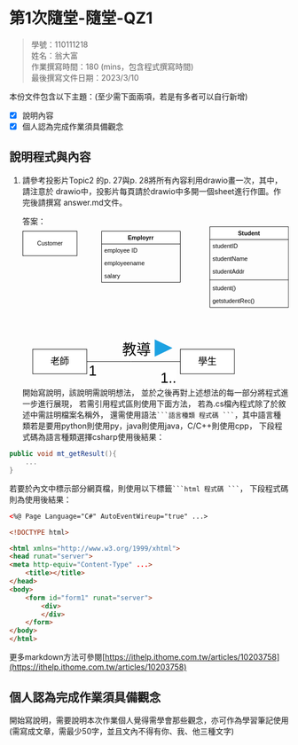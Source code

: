 # 第1次隨堂-隨堂-QZ1
>
>學號：110111218
><br />
>姓名：翁大富
><br />
>作業撰寫時間：180 (mins，包含程式撰寫時間)
><br />
>最後撰寫文件日期：2023/3/10
>

本份文件包含以下主題：(至少需下面兩項，若是有多者可以自行新增)
- [x] 說明內容
- [x] 個人認為完成作業須具備觀念

## 說明程式與內容

1. 請參考投影片Topic2 的p. 27與p. 28將所有內容利用drawio畫一次，其中，請注意於
drawio中，投影片每頁請於drawio中多開一個sheet進行作圖。作完後請撰寫
answer.md文件。

    答案：<svg xmlns="http://www.w3.org/2000/svg" xmlns:xlink="http://www.w3.org/1999/xlink" version="1.1" width="541px" viewBox="-0.5 -0.5 541 326" content="&lt;mxfile&gt;&lt;diagram id=&quot;7gL_joj-zUjxchjvcZJa&quot; name=&quot;第1頁&quot;&gt;&lt;mxGraphModel dx=&quot;746&quot; dy=&quot;568&quot; grid=&quot;1&quot; gridSize=&quot;10&quot; guides=&quot;1&quot; tooltips=&quot;1&quot; connect=&quot;1&quot; arrows=&quot;1&quot; fold=&quot;1&quot; page=&quot;1&quot; pageScale=&quot;1&quot; pageWidth=&quot;827&quot; pageHeight=&quot;1169&quot; math=&quot;0&quot; shadow=&quot;0&quot;&gt;&lt;root&gt;&lt;mxCell id=&quot;0&quot;/&gt;&lt;mxCell id=&quot;1&quot; parent=&quot;0&quot;/&gt;&lt;mxCell id=&quot;2&quot; value=&quot;Customer&quot; style=&quot;html=1;&quot; vertex=&quot;1&quot; parent=&quot;1&quot;&gt;&lt;mxGeometry x=&quot;110&quot; y=&quot;170&quot; width=&quot;110&quot; height=&quot;50&quot; as=&quot;geometry&quot;/&gt;&lt;/mxCell&gt;&lt;mxCell id=&quot;3&quot; value=&quot;Employrr&quot; style=&quot;swimlane;fontStyle=1;align=center;verticalAlign=top;childLayout=stackLayout;horizontal=1;startSize=26;horizontalStack=0;resizeParent=1;resizeParentMax=0;resizeLast=0;collapsible=1;marginBottom=0;&quot; vertex=&quot;1&quot; parent=&quot;1&quot;&gt;&lt;mxGeometry x=&quot;270&quot; y=&quot;170&quot; width=&quot;160&quot; height=&quot;104&quot; as=&quot;geometry&quot;/&gt;&lt;/mxCell&gt;&lt;mxCell id=&quot;4&quot; value=&quot;employee ID&quot; style=&quot;text;strokeColor=none;fillColor=none;align=left;verticalAlign=top;spacingLeft=4;spacingRight=4;overflow=hidden;rotatable=0;points=[[0,0.5],[1,0.5]];portConstraint=eastwest;&quot; vertex=&quot;1&quot; parent=&quot;3&quot;&gt;&lt;mxGeometry y=&quot;26&quot; width=&quot;160&quot; height=&quot;26&quot; as=&quot;geometry&quot;/&gt;&lt;/mxCell&gt;&lt;mxCell id=&quot;11&quot; value=&quot;employeename&amp;#10;&quot; style=&quot;text;strokeColor=none;fillColor=none;align=left;verticalAlign=top;spacingLeft=4;spacingRight=4;overflow=hidden;rotatable=0;points=[[0,0.5],[1,0.5]];portConstraint=eastwest;&quot; vertex=&quot;1&quot; parent=&quot;3&quot;&gt;&lt;mxGeometry y=&quot;52&quot; width=&quot;160&quot; height=&quot;26&quot; as=&quot;geometry&quot;/&gt;&lt;/mxCell&gt;&lt;mxCell id=&quot;12&quot; value=&quot;salary&quot; style=&quot;text;strokeColor=none;fillColor=none;align=left;verticalAlign=top;spacingLeft=4;spacingRight=4;overflow=hidden;rotatable=0;points=[[0,0.5],[1,0.5]];portConstraint=eastwest;&quot; vertex=&quot;1&quot; parent=&quot;3&quot;&gt;&lt;mxGeometry y=&quot;78&quot; width=&quot;160&quot; height=&quot;26&quot; as=&quot;geometry&quot;/&gt;&lt;/mxCell&gt;&lt;mxCell id=&quot;7&quot; value=&quot;Student&quot; style=&quot;swimlane;fontStyle=1;align=center;verticalAlign=top;childLayout=stackLayout;horizontal=1;startSize=26;horizontalStack=0;resizeParent=1;resizeParentMax=0;resizeLast=0;collapsible=1;marginBottom=0;&quot; vertex=&quot;1&quot; parent=&quot;1&quot;&gt;&lt;mxGeometry x=&quot;490&quot; y=&quot;161&quot; width=&quot;160&quot; height=&quot;164&quot; as=&quot;geometry&quot;/&gt;&lt;/mxCell&gt;&lt;mxCell id=&quot;8&quot; value=&quot;studentID&quot; style=&quot;text;strokeColor=none;fillColor=none;align=left;verticalAlign=top;spacingLeft=4;spacingRight=4;overflow=hidden;rotatable=0;points=[[0,0.5],[1,0.5]];portConstraint=eastwest;&quot; vertex=&quot;1&quot; parent=&quot;7&quot;&gt;&lt;mxGeometry y=&quot;26&quot; width=&quot;160&quot; height=&quot;26&quot; as=&quot;geometry&quot;/&gt;&lt;/mxCell&gt;&lt;mxCell id=&quot;13&quot; value=&quot;studentName&quot; style=&quot;text;strokeColor=none;fillColor=none;align=left;verticalAlign=top;spacingLeft=4;spacingRight=4;overflow=hidden;rotatable=0;points=[[0,0.5],[1,0.5]];portConstraint=eastwest;&quot; vertex=&quot;1&quot; parent=&quot;7&quot;&gt;&lt;mxGeometry y=&quot;52&quot; width=&quot;160&quot; height=&quot;26&quot; as=&quot;geometry&quot;/&gt;&lt;/mxCell&gt;&lt;mxCell id=&quot;14&quot; value=&quot;studentAddr&quot; style=&quot;text;strokeColor=none;fillColor=none;align=left;verticalAlign=top;spacingLeft=4;spacingRight=4;overflow=hidden;rotatable=0;points=[[0,0.5],[1,0.5]];portConstraint=eastwest;&quot; vertex=&quot;1&quot; parent=&quot;7&quot;&gt;&lt;mxGeometry y=&quot;78&quot; width=&quot;160&quot; height=&quot;26&quot; as=&quot;geometry&quot;/&gt;&lt;/mxCell&gt;&lt;mxCell id=&quot;9&quot; value=&quot;&quot; style=&quot;line;strokeWidth=1;fillColor=none;align=left;verticalAlign=middle;spacingTop=-1;spacingLeft=3;spacingRight=3;rotatable=0;labelPosition=right;points=[];portConstraint=eastwest;strokeColor=inherit;&quot; vertex=&quot;1&quot; parent=&quot;7&quot;&gt;&lt;mxGeometry y=&quot;104&quot; width=&quot;160&quot; height=&quot;8&quot; as=&quot;geometry&quot;/&gt;&lt;/mxCell&gt;&lt;mxCell id=&quot;10&quot; value=&quot;student()&quot; style=&quot;text;strokeColor=none;fillColor=none;align=left;verticalAlign=top;spacingLeft=4;spacingRight=4;overflow=hidden;rotatable=0;points=[[0,0.5],[1,0.5]];portConstraint=eastwest;&quot; vertex=&quot;1&quot; parent=&quot;7&quot;&gt;&lt;mxGeometry y=&quot;112&quot; width=&quot;160&quot; height=&quot;26&quot; as=&quot;geometry&quot;/&gt;&lt;/mxCell&gt;&lt;mxCell id=&quot;15&quot; value=&quot;getstudentRec()&quot; style=&quot;text;strokeColor=none;fillColor=none;align=left;verticalAlign=top;spacingLeft=4;spacingRight=4;overflow=hidden;rotatable=0;points=[[0,0.5],[1,0.5]];portConstraint=eastwest;&quot; vertex=&quot;1&quot; parent=&quot;7&quot;&gt;&lt;mxGeometry y=&quot;138&quot; width=&quot;160&quot; height=&quot;26&quot; as=&quot;geometry&quot;/&gt;&lt;/mxCell&gt;&lt;mxCell id=&quot;20&quot; style=&quot;edgeStyle=none;html=1;exitX=1;exitY=0.5;exitDx=0;exitDy=0;entryX=0;entryY=0.5;entryDx=0;entryDy=0;endArrow=none;endFill=0;fontStyle=0&quot; edge=&quot;1&quot; parent=&quot;1&quot; source=&quot;16&quot; target=&quot;17&quot;&gt;&lt;mxGeometry relative=&quot;1&quot; as=&quot;geometry&quot;&gt;&lt;Array as=&quot;points&quot;&gt;&lt;mxPoint x=&quot;320&quot; y=&quot;435&quot;/&gt;&lt;/Array&gt;&lt;/mxGeometry&gt;&lt;/mxCell&gt;&lt;mxCell id=&quot;21&quot; value=&quot;&amp;lt;font style=&amp;quot;font-size: 29px;&amp;quot;&amp;gt;教導&amp;lt;/font&amp;gt;&quot; style=&quot;edgeLabel;html=1;align=center;verticalAlign=middle;resizable=0;points=[];&quot; vertex=&quot;1&quot; connectable=&quot;0&quot; parent=&quot;20&quot;&gt;&lt;mxGeometry x=&quot;0.5032&quot; y=&quot;3&quot; relative=&quot;1&quot; as=&quot;geometry&quot;&gt;&lt;mxPoint x=&quot;-43&quot; y=&quot;-22&quot; as=&quot;offset&quot;/&gt;&lt;/mxGeometry&gt;&lt;/mxCell&gt;&lt;mxCell id=&quot;16&quot; value=&quot;&amp;lt;font style=&amp;quot;font-size: 19px;&amp;quot;&amp;gt;老師&amp;lt;/font&amp;gt;&quot; style=&quot;html=1;&quot; vertex=&quot;1&quot; parent=&quot;1&quot;&gt;&lt;mxGeometry x=&quot;130&quot; y=&quot;410&quot; width=&quot;110&quot; height=&quot;50&quot; as=&quot;geometry&quot;/&gt;&lt;/mxCell&gt;&lt;mxCell id=&quot;17&quot; value=&quot;&amp;lt;font style=&amp;quot;font-size: 19px;&amp;quot;&amp;gt;學生&amp;lt;/font&amp;gt;&quot; style=&quot;html=1;&quot; vertex=&quot;1&quot; parent=&quot;1&quot;&gt;&lt;mxGeometry x=&quot;430&quot; y=&quot;410&quot; width=&quot;110&quot; height=&quot;50&quot; as=&quot;geometry&quot;/&gt;&lt;/mxCell&gt;&lt;mxCell id=&quot;22&quot; value=&quot;&amp;lt;span style=&amp;quot;font-size: 29px;&amp;quot;&amp;gt;1&amp;lt;/span&amp;gt;&quot; style=&quot;edgeLabel;html=1;align=center;verticalAlign=middle;resizable=0;points=[];&quot; vertex=&quot;1&quot; connectable=&quot;0&quot; parent=&quot;1&quot;&gt;&lt;mxGeometry x=&quot;260&quot; y=&quot;435&quot; as=&quot;geometry&quot;&gt;&lt;mxPoint x=&quot;-9&quot; y=&quot;18&quot; as=&quot;offset&quot;/&gt;&lt;/mxGeometry&gt;&lt;/mxCell&gt;&lt;mxCell id=&quot;23&quot; value=&quot;&amp;lt;span style=&amp;quot;font-size: 29px;&amp;quot;&amp;gt;1..*&amp;lt;/span&amp;gt;&quot; style=&quot;edgeLabel;html=1;align=center;verticalAlign=middle;resizable=0;points=[];&quot; vertex=&quot;1&quot; connectable=&quot;0&quot; parent=&quot;1&quot;&gt;&lt;mxGeometry x=&quot;414&quot; y=&quot;450&quot; as=&quot;geometry&quot;&gt;&lt;mxPoint x=&quot;-9&quot; y=&quot;18&quot; as=&quot;offset&quot;/&gt;&lt;/mxGeometry&gt;&lt;/mxCell&gt;&lt;mxCell id=&quot;24&quot; value=&quot;&quot; style=&quot;triangle;whiteSpace=wrap;html=1;fontSize=19;fillColor=#1ba1e2;fontColor=#ffffff;strokeColor=#006EAF;strokeWidth=0;&quot; vertex=&quot;1&quot; parent=&quot;1&quot;&gt;&lt;mxGeometry x=&quot;378&quot; y=&quot;390&quot; width=&quot;36&quot; height=&quot;35&quot; as=&quot;geometry&quot;/&gt;&lt;/mxCell&gt;&lt;/root&gt;&lt;/mxGraphModel&gt;&lt;/diagram&gt;&lt;/mxfile&gt;" onclick="(function(svg){var src=window.event.target||window.event.srcElement;while (src!=null&amp;&amp;src.nodeName.toLowerCase()!='a'){src=src.parentNode;}if(src==null){if(svg.wnd!=null&amp;&amp;!svg.wnd.closed){svg.wnd.focus();}else{var r=function(evt){if(evt.data=='ready'&amp;&amp;evt.source==svg.wnd){svg.wnd.postMessage(decodeURIComponent(svg.getAttribute('content')),'*');window.removeEventListener('message',r);}};window.addEventListener('message',r);svg.wnd=window.open('https://viewer.diagrams.net/?client=1&amp;page=0&amp;edit=_blank');}}})(this);" style="cursor:pointer;max-width:100%;max-height:326px;"><defs><clipPath id="mx-clip-164-40-152-26-0"><rect x="164" y="40" width="152" height="26"/></clipPath><clipPath id="mx-clip-164-66-152-26-0"><rect x="164" y="66" width="152" height="26"/></clipPath><clipPath id="mx-clip-164-92-152-26-0"><rect x="164" y="92" width="152" height="26"/></clipPath><clipPath id="mx-clip-384-31-152-26-0"><rect x="384" y="31" width="152" height="26"/></clipPath><clipPath id="mx-clip-384-57-152-26-0"><rect x="384" y="57" width="152" height="26"/></clipPath><clipPath id="mx-clip-384-83-152-26-0"><rect x="384" y="83" width="152" height="26"/></clipPath><clipPath id="mx-clip-384-117-152-26-0"><rect x="384" y="117" width="152" height="26"/></clipPath><clipPath id="mx-clip-384-143-152-26-0"><rect x="384" y="143" width="152" height="26"/></clipPath></defs><g><rect x="0" y="9" width="110" height="50" fill="rgb(255, 255, 255)" stroke="rgb(0, 0, 0)" pointer-events="all"/><g transform="translate(-0.5 -0.5)"><switch><foreignObject pointer-events="none" width="100%" height="100%" requiredFeatures="http://www.w3.org/TR/SVG11/feature#Extensibility" style="overflow: visible; text-align: left;"><div xmlns="http://www.w3.org/1999/xhtml" style="display: flex; align-items: unsafe center; justify-content: unsafe center; width: 1px; height: 1px; padding-top: 34px; margin-left: 55px;"><div data-drawio-colors="color: rgb(0, 0, 0); " style="box-sizing: border-box; font-size: 0px; text-align: center;"><div style="display: inline-block; font-size: 12px; font-family: Helvetica; color: rgb(0, 0, 0); line-height: 1.2; pointer-events: all; white-space: nowrap;">Customer</div></div></div></foreignObject><text x="55" y="38" fill="rgb(0, 0, 0)" font-family="Helvetica" font-size="12px" text-anchor="middle">Customer</text></switch></g><path d="M 160 35 L 160 9 L 320 9 L 320 35" fill="rgb(255, 255, 255)" stroke="rgb(0, 0, 0)" stroke-miterlimit="10" pointer-events="all"/><path d="M 160 35 L 160 113 L 320 113 L 320 35" fill="none" stroke="rgb(0, 0, 0)" stroke-miterlimit="10" pointer-events="none"/><path d="M 160 35 L 320 35" fill="none" stroke="rgb(0, 0, 0)" stroke-miterlimit="10" pointer-events="none"/><g fill="rgb(0, 0, 0)" font-family="Helvetica" font-weight="bold" pointer-events="none" text-anchor="middle" font-size="12px"><text x="239.5" y="26.5">Employrr</text></g><g fill="rgb(0, 0, 0)" font-family="Helvetica" pointer-events="none" clip-path="url(#mx-clip-164-40-152-26-0)" font-size="12px"><text x="165.5" y="52.5">employee ID</text></g><g fill="rgb(0, 0, 0)" font-family="Helvetica" pointer-events="none" clip-path="url(#mx-clip-164-66-152-26-0)" font-size="12px"><text x="165.5" y="78.5">employeename</text></g><g fill="rgb(0, 0, 0)" font-family="Helvetica" pointer-events="none" clip-path="url(#mx-clip-164-92-152-26-0)" font-size="12px"><text x="165.5" y="104.5">salary</text></g><path d="M 380 26 L 380 0 L 540 0 L 540 26" fill="rgb(255, 255, 255)" stroke="rgb(0, 0, 0)" stroke-miterlimit="10" pointer-events="none"/><path d="M 380 26 L 380 164 L 540 164 L 540 26" fill="none" stroke="rgb(0, 0, 0)" stroke-miterlimit="10" pointer-events="none"/><path d="M 380 26 L 540 26" fill="none" stroke="rgb(0, 0, 0)" stroke-miterlimit="10" pointer-events="none"/><g fill="rgb(0, 0, 0)" font-family="Helvetica" font-weight="bold" pointer-events="none" text-anchor="middle" font-size="12px"><text x="459.5" y="17.5">Student</text></g><g fill="rgb(0, 0, 0)" font-family="Helvetica" pointer-events="none" clip-path="url(#mx-clip-384-31-152-26-0)" font-size="12px"><text x="385.5" y="43.5">studentID</text></g><g fill="rgb(0, 0, 0)" font-family="Helvetica" pointer-events="none" clip-path="url(#mx-clip-384-57-152-26-0)" font-size="12px"><text x="385.5" y="69.5">studentName</text></g><g fill="rgb(0, 0, 0)" font-family="Helvetica" pointer-events="none" clip-path="url(#mx-clip-384-83-152-26-0)" font-size="12px"><text x="385.5" y="95.5">studentAddr</text></g><path d="M 380 108 L 540 108" fill="none" stroke="rgb(0, 0, 0)" stroke-miterlimit="10" pointer-events="none"/><g fill="rgb(0, 0, 0)" font-family="Helvetica" pointer-events="none" clip-path="url(#mx-clip-384-117-152-26-0)" font-size="12px"><text x="385.5" y="129.5">student()</text></g><g fill="rgb(0, 0, 0)" font-family="Helvetica" pointer-events="none" clip-path="url(#mx-clip-384-143-152-26-0)" font-size="12px"><text x="385.5" y="155.5">getstudentRec()</text></g><path d="M 130 274 L 200 274 Q 210 274 220 274 L 320 274" fill="none" stroke="rgb(0, 0, 0)" stroke-miterlimit="10" pointer-events="none"/><g transform="translate(-0.5 -0.5)"><switch><foreignObject pointer-events="none" width="100%" height="100%" requiredFeatures="http://www.w3.org/TR/SVG11/feature#Extensibility" style="overflow: visible; text-align: left;"><div xmlns="http://www.w3.org/1999/xhtml" style="display: flex; align-items: unsafe center; justify-content: unsafe center; width: 1px; height: 1px; padding-top: 250px; margin-left: 231px;"><div data-drawio-colors="color: rgb(0, 0, 0); background-color: rgb(255, 255, 255); " style="box-sizing: border-box; font-size: 0px; text-align: center;"><div style="display: inline-block; font-size: 11px; font-family: Helvetica; color: rgb(0, 0, 0); line-height: 1.2; pointer-events: none; background-color: rgb(255, 255, 255); white-space: nowrap;"><font style="font-size: 29px;">教導</font></div></div></div></foreignObject><text x="231" y="253" fill="rgb(0, 0, 0)" font-family="Helvetica" font-size="11px" text-anchor="middle">教導</text></switch></g><rect x="20" y="249" width="110" height="50" fill="rgb(255, 255, 255)" stroke="rgb(0, 0, 0)" pointer-events="none"/><g transform="translate(-0.5 -0.5)"><switch><foreignObject pointer-events="none" width="100%" height="100%" requiredFeatures="http://www.w3.org/TR/SVG11/feature#Extensibility" style="overflow: visible; text-align: left;"><div xmlns="http://www.w3.org/1999/xhtml" style="display: flex; align-items: unsafe center; justify-content: unsafe center; width: 1px; height: 1px; padding-top: 274px; margin-left: 75px;"><div data-drawio-colors="color: rgb(0, 0, 0); " style="box-sizing: border-box; font-size: 0px; text-align: center;"><div style="display: inline-block; font-size: 12px; font-family: Helvetica; color: rgb(0, 0, 0); line-height: 1.2; pointer-events: none; white-space: nowrap;"><font style="font-size: 19px;">老師</font></div></div></div></foreignObject><text x="75" y="278" fill="rgb(0, 0, 0)" font-family="Helvetica" font-size="12px" text-anchor="middle">老師</text></switch></g><rect x="320" y="249" width="110" height="50" fill="rgb(255, 255, 255)" stroke="rgb(0, 0, 0)" pointer-events="none"/><g transform="translate(-0.5 -0.5)"><switch><foreignObject pointer-events="none" width="100%" height="100%" requiredFeatures="http://www.w3.org/TR/SVG11/feature#Extensibility" style="overflow: visible; text-align: left;"><div xmlns="http://www.w3.org/1999/xhtml" style="display: flex; align-items: unsafe center; justify-content: unsafe center; width: 1px; height: 1px; padding-top: 274px; margin-left: 375px;"><div data-drawio-colors="color: rgb(0, 0, 0); " style="box-sizing: border-box; font-size: 0px; text-align: center;"><div style="display: inline-block; font-size: 12px; font-family: Helvetica; color: rgb(0, 0, 0); line-height: 1.2; pointer-events: none; white-space: nowrap;"><font style="font-size: 19px;">學生</font></div></div></div></foreignObject><text x="375" y="278" fill="rgb(0, 0, 0)" font-family="Helvetica" font-size="12px" text-anchor="middle">學生</text></switch></g><g transform="translate(-0.5 -0.5)"><switch><foreignObject pointer-events="none" width="100%" height="100%" requiredFeatures="http://www.w3.org/TR/SVG11/feature#Extensibility" style="overflow: visible; text-align: left;"><div xmlns="http://www.w3.org/1999/xhtml" style="display: flex; align-items: unsafe center; justify-content: unsafe center; width: 1px; height: 1px; padding-top: 293px; margin-left: 142px;"><div data-drawio-colors="color: rgb(0, 0, 0); background-color: rgb(255, 255, 255); " style="box-sizing: border-box; font-size: 0px; text-align: center;"><div style="display: inline-block; font-size: 11px; font-family: Helvetica; color: rgb(0, 0, 0); line-height: 1.2; pointer-events: none; background-color: rgb(255, 255, 255); white-space: nowrap;"><span style="font-size: 29px;">1</span></div></div></div></foreignObject><text x="142" y="296" fill="rgb(0, 0, 0)" font-family="Helvetica" font-size="11px" text-anchor="middle">1</text></switch></g><g transform="translate(-0.5 -0.5)"><switch><foreignObject pointer-events="none" width="100%" height="100%" requiredFeatures="http://www.w3.org/TR/SVG11/feature#Extensibility" style="overflow: visible; text-align: left;"><div xmlns="http://www.w3.org/1999/xhtml" style="display: flex; align-items: unsafe center; justify-content: unsafe center; width: 1px; height: 1px; padding-top: 308px; margin-left: 296px;"><div data-drawio-colors="color: rgb(0, 0, 0); background-color: rgb(255, 255, 255); " style="box-sizing: border-box; font-size: 0px; text-align: center;"><div style="display: inline-block; font-size: 11px; font-family: Helvetica; color: rgb(0, 0, 0); line-height: 1.2; pointer-events: none; background-color: rgb(255, 255, 255); white-space: nowrap;"><span style="font-size: 29px;">1..*</span></div></div></div></foreignObject><text x="296" y="311" fill="rgb(0, 0, 0)" font-family="Helvetica" font-size="11px" text-anchor="middle">1..*</text></switch></g><path d="M 268 229 L 304 246.5 L 268 264 Z" fill="#1ba1e2" stroke="#006eaf" stroke-width="0.1" stroke-miterlimit="10" pointer-events="none"/></g><switch><g requiredFeatures="http://www.w3.org/TR/SVG11/feature#Extensibility"/><a transform="translate(0,-5)" xlink:href="https://www.diagrams.net/doc/faq/svg-export-text-problems" target="_blank"><text text-anchor="middle" font-size="10px" x="50%" y="100%">Text is not SVG - cannot display</text></a></switch></svg>
開始寫說明，該說明需說明想法，
並於之後再對上述想法的每一部分將程式進一步進行展現，
若需引用程式區則使用下面方法，
若為.cs檔內程式除了於敘述中需註明檔案名稱外，
還需使用語法` ```語言種類 程式碼 ``` `，其中語言種類若是要用python則使用py，java則使用java，C/C++則使用cpp，
下段程式碼為語言種類選擇csharp使用後結果：

```csharp
public void mt_getResult(){
    ...
}
```

若要於內文中標示部分網頁檔，則使用以下標籤` ```html 程式碼 ``` `，
下段程式碼則為使用後結果：

```html
<%@ Page Language="C#" AutoEventWireup="true" ...>

<!DOCTYPE html>

<html xmlns="http://www.w3.org/1999/xhtml">
<head runat="server">
<meta http-equiv="Content-Type" ...>
    <title></title>
</head>
<body>
    <form id="form1" runat="server">
        <div>
        </div>
    </form>
</body>
</html>
```
更多markdown方法可參閱[https://ithelp.ithome.com.tw/articles/10203758](https://ithelp.ithome.com.tw/articles/10203758)

## 個人認為完成作業須具備觀念

開始寫說明，需要說明本次作業個人覺得需學會那些觀念，亦可作為學習筆記使用 (需寫成文章，需最少50字，並且文內不得有你、我、他三種文字)